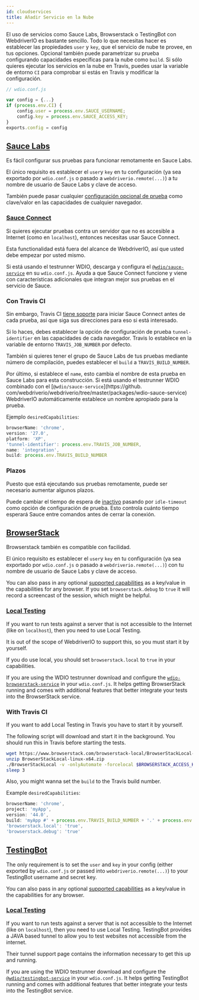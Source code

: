 ```yaml
---
id: cloudservices
title: Añadir Servicio en la Nube
---
```


El uso de servicios como Sauce Labs, Browserstack o TestingBot con WebdriverIO es bastante sencillo. Todo lo que necesitas hacer es establecer las propiedades `user` y `key`, que el servicio de nube te provee, en tus opciones. Opcional también puede parametrizar su prueba configurando capacidades específicas para la nube como `build`. Si sólo quieres ejecutar los servicios en la nube en Travis, puedes usar la variable de entorno `CI` para comprobar si estás en Travis y modificar la configuración.

```js
// wdio.conf.js

var config = {...}
if (process.env.CI) {
    config.user = process.env.SAUCE_USERNAME;
    config.key = process.env.SAUCE_ACCESS_KEY;
}
exports.config = config
```

## [Sauce Labs](https://saucelabs.com/)

Es fácil configurar sus pruebas para funcionar remotamente en Sauce Labs.

El único requisito es establecer el `user`y `key` en tu configuración (ya sea exportado por `wdio.conf.js` o pasado a `webdriverio.remote(...)`) a tu nombre de usuario de Sauce Labs y clave de acceso.

También puede pasar cualquier [configuración opcional de prueba](https://docs.saucelabs.com/reference/test-configuration/#webdriver-api) como clave/valor en las capacidades de cualquier navegador.

### [Sauce Connect](https://wiki.saucelabs.com/display/DOCS/Sauce+Connect+Proxy)

Si quieres ejecutar pruebas contra un servidor que no es accesible a Internet (como en `localhost`), entonces necesitas usar Sauce Connect.

Esta functionalidad está fuera del alcance de WebdriverIO, así que usted debe empezar por usted mismo.

Si está usando el testrunner WDIO, descarga y configura el [`@wdio/sauce-service`](https://github.com/webdriverio/webdriverio/tree/master/packages/wdio-sauce-service) en su `wdio.conf.js`. Ayuda a que Sauce Connect funcione y viene con características adicionales que integran mejor sus pruebas en el servicio de Sauce.

### Con Travis CI

Sin embargo, Travis CI [tiene soporte](http://docs.travis-ci.com/user/sauce-connect/#Setting-up-Sauce-Connect) para iniciar Sauce Connect antes de cada prueba, así que siga sus direcciones para eso si está interesado.

Si lo haces, debes establecer la opción de configuración de prueba `tunnel-identifier` en las capacidades de cada navegador. Travis lo establece en la variable de entorno `TRAVIS_JOB_NUMBER` por defecto.

También si quieres tener el grupo de Sauce Labs de tus pruebas mediante número de compilación, puedes establecer el `build` a `TRAVIS_BUILD_NUMBER`.

Por último, si establece el `name`, esto cambia el nombre de esta prueba en Sauce Labs para esta construcción. Si está usando el testrunner WDIO combinado con el [`@wdio/sauce-service`](https://github. com/webdriverio/webdriverio/tree/master/packages/wdio-sauce-service) WebdriverIO automáticamente establece un nombre apropiado para la prueba.

Ejemplo `desiredCapabilities`:

```javascript
browserName: 'chrome',
version: '27.0',
platform: 'XP',
'tunnel-identifier': process.env.TRAVIS_JOB_NUMBER,
name: 'integration',
build: process.env.TRAVIS_BUILD_NUMBER
```

### Plazos

Puesto que está ejecutando sus pruebas remotamente, puede ser necesario aumentar algunos plazos.

Puede cambiar el tiempo de espera de [inactivo](https://docs.saucelabs.com/reference/test-configuration/#idle-test-timeout) pasando por `idle-timeout` como opción de configuración de prueba. Esto controla cuánto tiempo esperará Sauce entre comandos antes de cerrar la conexión.

## [BrowserStack](https://www.browserstack.com/)

Browserstack también es compatible con facilidad.

El único requisito es establecer el `user`y `key` en tu configuración (ya sea exportado por `wdio.conf.js` o pasado a `webdriverio.remote(...)`) con tu nombre de usuario de Sauce Labs y clave de acceso.

You can also pass in any optional [supported capabilities](https://www.browserstack.com/automate/capabilities) as a key/value in the capabilities for any browser. If you set `browserstack.debug` to `true` it will record a screencast of the session, which might be helpful.

### [Local Testing](https://www.browserstack.com/local-testing#command-line)

If you want to run tests against a server that is not accessible to the Internet (like on `localhost`), then you need to use Local Testing.

It is out of the scope of WebdriverIO to support this, so you must start it by yourself.

If you do use local, you should set `browserstack.local` to `true` in your capabilities.

If you are using the WDIO testrunner download and configure the [`wdio-browserstack-service`](https://github.com/itszero/wdio-browserstack-service) in your `wdio.conf.js`. It helps getting BrowserStack running and comes with additional features that better integrate your tests into the BrowserStack service.

### With Travis CI

If you want to add Local Testing in Travis you have to start it by yourself.

The following script will download and start it in the background. You should run this in Travis before starting the tests.

```bash
wget https://www.browserstack.com/browserstack-local/BrowserStackLocal-linux-x64.zip
unzip BrowserStackLocal-linux-x64.zip
./BrowserStackLocal -v -onlyAutomate -forcelocal $BROWSERSTACK_ACCESS_KEY &
sleep 3
```

Also, you might wanna set the `build` to the Travis build number.

Example `desiredCapabilities`:

```javascript
browserName: 'chrome',
project: 'myApp',
version: '44.0',
build: 'myApp #' + process.env.TRAVIS_BUILD_NUMBER + '.' + process.env.TRAVIS_JOB_NUMBER,
'browserstack.local': 'true',
'browserstack.debug': 'true'
```

## [TestingBot](https://testingbot.com/)

The only requirement is to set the `user` and `key` in your config (either exported by `wdio.conf.js` or passed into `webdriverio.remote(...)`) to your TestingBot username and secret key.

You can also pass in any optional [supported capabilities](https://testingbot.com/support/other/test-options) as a key/value in the capabilities for any browser.

### [Local Testing](https://testingbot.com/support/other/tunnel)

If you want to run tests against a server that is not accessible to the Internet (like on `localhost`), then you need to use Local Testing. TestingBot provides a JAVA based tunnel to allow you to test websites not accessible from the internet.

Their tunnel support page contains the information necessary to get this up and running.

If you are using the WDIO testrunner download and configure the [`@wdio/testingbot-service`](https://github.com/webdriverio/webdriverio/tree/master/packages/wdio-testingbot-service) in your `wdio.conf.js`. It helps getting TestingBot running and comes with additional features that better integrate your tests into the TestingBot service.